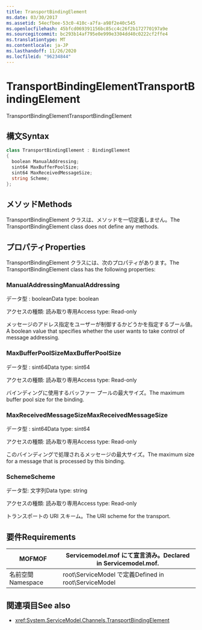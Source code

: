 ```yaml
---
title: TransportBindingElement
ms.date: 03/30/2017
ms.assetid: 54ecfbee-53c0-410c-a7fa-a98f2e40c545
ms.openlocfilehash: 45bfcd069391156bc85cc4c26f2b172770197a9e
ms.sourcegitcommit: bc293b14af795e0e999e3304dd40c0222cf2ffe4
ms.translationtype: MT
ms.contentlocale: ja-JP
ms.lasthandoff: 11/26/2020
ms.locfileid: "96234844"
---
```

# <a name="transportbindingelement"></a><span data-ttu-id="9ddf4-102">TransportBindingElement</span><span class="sxs-lookup"><span data-stu-id="9ddf4-102">TransportBindingElement</span></span>

<span data-ttu-id="9ddf4-103">TransportBindingElement</span><span class="sxs-lookup"><span data-stu-id="9ddf4-103">TransportBindingElement</span></span>  
  
## <a name="syntax"></a><span data-ttu-id="9ddf4-104">構文</span><span class="sxs-lookup"><span data-stu-id="9ddf4-104">Syntax</span></span>  
  
```csharp
class TransportBindingElement : BindingElement  
{  
  boolean ManualAddressing;  
  sint64 MaxBufferPoolSize;  
  sint64 MaxReceivedMessageSize;  
  string Scheme;  
};  
```  
  
## <a name="methods"></a><span data-ttu-id="9ddf4-105">メソッド</span><span class="sxs-lookup"><span data-stu-id="9ddf4-105">Methods</span></span>  

 <span data-ttu-id="9ddf4-106">TransportBindingElement クラスは、メソッドを一切定義しません。</span><span class="sxs-lookup"><span data-stu-id="9ddf4-106">The TransportBindingElement class does not define any methods.</span></span>  
  
## <a name="properties"></a><span data-ttu-id="9ddf4-107">プロパティ</span><span class="sxs-lookup"><span data-stu-id="9ddf4-107">Properties</span></span>  

 <span data-ttu-id="9ddf4-108">TransportBindingElement クラスには、次のプロパティがあります。</span><span class="sxs-lookup"><span data-stu-id="9ddf4-108">The TransportBindingElement class has the following properties:</span></span>  
  
### <a name="manualaddressing"></a><span data-ttu-id="9ddf4-109">ManualAddressing</span><span class="sxs-lookup"><span data-stu-id="9ddf4-109">ManualAddressing</span></span>  

 <span data-ttu-id="9ddf4-110">データ型 : boolean</span><span class="sxs-lookup"><span data-stu-id="9ddf4-110">Data type: boolean</span></span>  
  
 <span data-ttu-id="9ddf4-111">アクセスの種類: 読み取り専用</span><span class="sxs-lookup"><span data-stu-id="9ddf4-111">Access type: Read-only</span></span>  
  
 <span data-ttu-id="9ddf4-112">メッセージのアドレス指定をユーザーが制御するかどうかを指定するブール値。</span><span class="sxs-lookup"><span data-stu-id="9ddf4-112">A boolean value that specifies whether the user wants to take control of message addressing.</span></span>  
  
### <a name="maxbufferpoolsize"></a><span data-ttu-id="9ddf4-113">MaxBufferPoolSize</span><span class="sxs-lookup"><span data-stu-id="9ddf4-113">MaxBufferPoolSize</span></span>  

 <span data-ttu-id="9ddf4-114">データ型 : sint64</span><span class="sxs-lookup"><span data-stu-id="9ddf4-114">Data type: sint64</span></span>  
  
 <span data-ttu-id="9ddf4-115">アクセスの種類: 読み取り専用</span><span class="sxs-lookup"><span data-stu-id="9ddf4-115">Access type: Read-only</span></span>  
  
 <span data-ttu-id="9ddf4-116">バインディングに使用するバッファー プールの最大サイズ。</span><span class="sxs-lookup"><span data-stu-id="9ddf4-116">The maximum buffer pool size for the binding.</span></span>  
  
### <a name="maxreceivedmessagesize"></a><span data-ttu-id="9ddf4-117">MaxReceivedMessageSize</span><span class="sxs-lookup"><span data-stu-id="9ddf4-117">MaxReceivedMessageSize</span></span>  

 <span data-ttu-id="9ddf4-118">データ型 : sint64</span><span class="sxs-lookup"><span data-stu-id="9ddf4-118">Data type: sint64</span></span>  
  
 <span data-ttu-id="9ddf4-119">アクセスの種類: 読み取り専用</span><span class="sxs-lookup"><span data-stu-id="9ddf4-119">Access type: Read-only</span></span>  
  
 <span data-ttu-id="9ddf4-120">このバインディングで処理されるメッセージの最大サイズ。</span><span class="sxs-lookup"><span data-stu-id="9ddf4-120">The maximum size for a message that is processed by this binding.</span></span>  
  
### <a name="scheme"></a><span data-ttu-id="9ddf4-121">Scheme</span><span class="sxs-lookup"><span data-stu-id="9ddf4-121">Scheme</span></span>  

 <span data-ttu-id="9ddf4-122">データ型: 文字列</span><span class="sxs-lookup"><span data-stu-id="9ddf4-122">Data type: string</span></span>  
  
 <span data-ttu-id="9ddf4-123">アクセスの種類: 読み取り専用</span><span class="sxs-lookup"><span data-stu-id="9ddf4-123">Access type: Read-only</span></span>  
  
 <span data-ttu-id="9ddf4-124">トランスポートの URI スキーム。</span><span class="sxs-lookup"><span data-stu-id="9ddf4-124">The URI scheme for the transport.</span></span>  
  
## <a name="requirements"></a><span data-ttu-id="9ddf4-125">要件</span><span class="sxs-lookup"><span data-stu-id="9ddf4-125">Requirements</span></span>  
  
|<span data-ttu-id="9ddf4-126">MOF</span><span class="sxs-lookup"><span data-stu-id="9ddf4-126">MOF</span></span>|<span data-ttu-id="9ddf4-127">Servicemodel.mof にて宣言済み。</span><span class="sxs-lookup"><span data-stu-id="9ddf4-127">Declared in Servicemodel.mof.</span></span>|  
|---------|-----------------------------------|  
|<span data-ttu-id="9ddf4-128">名前空間</span><span class="sxs-lookup"><span data-stu-id="9ddf4-128">Namespace</span></span>|<span data-ttu-id="9ddf4-129">root\ServiceModel で定義</span><span class="sxs-lookup"><span data-stu-id="9ddf4-129">Defined in root\ServiceModel</span></span>|  
  
## <a name="see-also"></a><span data-ttu-id="9ddf4-130">関連項目</span><span class="sxs-lookup"><span data-stu-id="9ddf4-130">See also</span></span>

- <xref:System.ServiceModel.Channels.TransportBindingElement>
